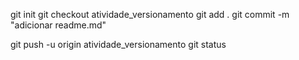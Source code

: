 git init 
git checkout atividade_versionamento
git add . 
git commit -m "adicionar readme.md"

git push -u origin atividade_versionamento
git status